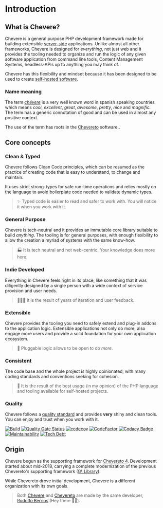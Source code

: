 # Introduction

## What is Chevere?

Chevere is a general purpose PHP development framework made for building extensible [server-side](https://en.wikipedia.org/wiki/Server-side) applications. Unlike almost all other frameworks, Chevere is designed for *everything*, not just web and it provides the tooling needed to organize and run the logic of any given software application from command line tools, Content Management Systems, headless-APIs up to anything you may think of.

Chevere has this flexibility and mindset because it has been designed to be used to create [self-hosted software](https://github.com/awesome-selfhosted/awesome-selfhosted).

### Name meaning

The term *[chévere](https://en.wiktionary.org/wiki/ch%C3%A9vere)* is a very well known word in spanish speaking countries which means *cool*, *excellent*, *great*, *awesome*, *pretty*, *nice* and *magnific*. The term has a generic connotation of good and can be used in almost any positive context.

The use of the term has roots in the [Chevereto](#origin) software..

## Core concepts

### Clean & Typed

Chevere follows Clean Code principles, which can be resumed as the practice of creating code that is easy to understand, to change and maintain.

It uses strict strong-types for safe run-time operations and relies mostly on the language to avoid boilerplate code needed to validate dynamic types.

> ✨ Typed code is easier to read and safer to work with. You will notice it when you work with it.

### General Purpose

Chevere is tech-neutral and it provides an immutable core library suitable to build _anything_. The tooling is for general purposes, with enough flexibility to allow the creation a myriad of systems with the same know-how.

> 🏭  It is tech neutral and not web-centric. Your knowledge does more here.

### Indie Developed

Everything in Chevere feels right in its place, like something that it was diligently designed by a single person with a wide context of service provision and user needs.

> 👨🏾‍💻 It is the result of years of iteration and user feedback.

### Extensible

Chevere provides the tooling you need to safely extend and plug-in addons to the application logic. Extensible applications not only do more, also engage more users and provide a solid foundation for your own application ecosystem.

> 🔌 Pluggable logic allows to be open to do *more*.

### Consistent

The code base and the whole project is highly opinionated, with many coding standards and conventions seeking for cohesion.

> 💎 It is the result of the best usage (in my opinion) of the PHP language and tooling available for self-hosted projects.

### Quality

Chevere follows a [quality standard](../architecture/standard/quality.md) and provides **very** shiny and clean tools. You can enjoy and trust when you work with it.

[![Build](https://img.shields.io/github/workflow/status/chevere/chevere/CI/main?style=flat-square)](https://github.com/chevere/chevere/actions) [![Quality Gate Status](https://img.shields.io/sonar/alert_status/chevere_chevere?server=https%3A%2F%2Fsonarcloud.io&style=flat-square
)](https://sonarcloud.io/dashboard?id=chevere_chevere) [![codecov](https://img.shields.io/codecov/c/github/chevere/chevere?style=flat-square)](https://codecov.io/gh/chevere/chevere) [![CodeFactor](https://img.shields.io/codefactor/grade/github/chevere/chevere?label=code%20grade&style=flat-square)](https://www.codefactor.io/repository/github/chevere/chevere) [![Codacy Badge](https://img.shields.io/codacy/grade/b956754f8ff04aaa9ca24a6e4cc21661?style=flat-square)](https://www.codacy.com/gh/chevere/chevere?utm_source=github.com&utm_medium=referral&utm_content=chevere/chevere&utm_campaign=Badge_Grade) [![Maintainability](https://img.shields.io/codeclimate/maintainability/chevere/chevere?style=flat-square)](https://codeclimate.com/github/chevere/chevere) [![Tech Debt](https://img.shields.io/codeclimate/tech-debt/chevere/chevere?style=flat-square)](https://codeclimate.com/github/chevere/chevere)

## Origin

Chevere begun as the supporting framework for [Chevereto 4](https://github.com/chevereto/chevereto). Development started about mid-2018, carrying a complete modernization of the previous Chevereto's supporting framework ([G\ Library](https://g.chevereto.com/)).

While Chevereto drove initial development, Chevere is a different organization with its own goals.

> Both [Chevere](https://chevere.org) and [Chevereto](https://chevereto.com) are made by the same developer, [Rodolfo Berrios](https://rodolfoberrios.com) (Hey there 👋🏾).

